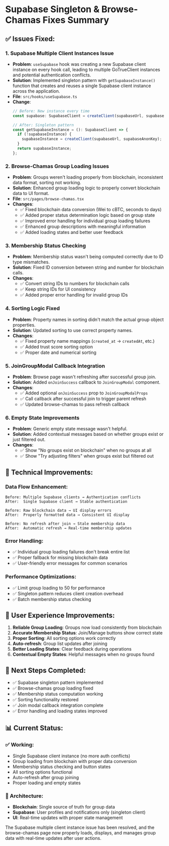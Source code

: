 # Supabase Singleton & Browse-Chamas Fixes Summary

## ✅ **Issues Fixed:**

### 1. **Supabase Multiple Client Instances Issue**
- **Problem**: `useSupabase` hook was creating a new Supabase client instance on every hook call, leading to multiple GoTrueClient instances and potential authentication conflicts.
- **Solution**: Implemented singleton pattern with `getSupabaseInstance()` function that creates and reuses a single Supabase client instance across the application.
- **File**: `src/hooks/useSupabase.ts`
- **Change**: 
  ```typescript
  // Before: New instance every time
  const supabase: SupabaseClient = createClient(supabaseUrl, supabaseAnonKey);
  
  // After: Singleton pattern
  const getSupabaseInstance = (): SupabaseClient => {
    if (!supabaseInstance) {
      supabaseInstance = createClient(supabaseUrl, supabaseAnonKey);
    }
    return supabaseInstance;
  };
  ```

### 2. **Browse-Chamas Group Loading Issues**
- **Problem**: Groups weren't loading properly from blockchain, inconsistent data format, sorting not working.
- **Solution**: Enhanced group loading logic to properly convert blockchain data to UI format.
- **File**: `src/pages/browse-chamas.tsx`
- **Changes**:
  - ✅ Fixed blockchain data conversion (Wei to cBTC, seconds to days)
  - ✅ Added proper status determination logic based on group state
  - ✅ Improved error handling for individual group loading failures
  - ✅ Enhanced group descriptions with meaningful information
  - ✅ Added loading states and better user feedback

### 3. **Membership Status Checking**
- **Problem**: Membership status wasn't being computed correctly due to ID type mismatches.
- **Solution**: Fixed ID conversion between string and number for blockchain calls.
- **Changes**:
  - ✅ Convert string IDs to numbers for blockchain calls
  - ✅ Keep string IDs for UI consistency
  - ✅ Added proper error handling for invalid group IDs

### 4. **Sorting Logic Fixed**
- **Problem**: Property names in sorting didn't match the actual group object properties.
- **Solution**: Updated sorting to use correct property names.
- **Changes**:
  - ✅ Fixed property name mappings (`created_at` → `createdAt`, etc.)
  - ✅ Added trust score sorting option
  - ✅ Proper date and numerical sorting

### 5. **JoinGroupModal Callback Integration**
- **Problem**: Browse page wasn't refreshing after successful group join.
- **Solution**: Added `onJoinSuccess` callback to `JoinGroupModal` component.
- **Changes**:
  - ✅ Added optional `onJoinSuccess` prop to `JoinGroupModalProps`
  - ✅ Call callback after successful join to trigger parent refresh
  - ✅ Updated browse-chamas to pass refresh callback

### 6. **Empty State Improvements**
- **Problem**: Generic empty state message wasn't helpful.
- **Solution**: Added contextual messages based on whether groups exist or just filtered out.
- **Changes**:
  - ✅ Show "No groups exist on blockchain" when no groups at all
  - ✅ Show "Try adjusting filters" when groups exist but filtered out

## 🔧 **Technical Improvements:**

### **Data Flow Enhancement:**
```
Before: Multiple Supabase clients → Authentication conflicts
After:  Single Supabase client → Stable authentication

Before: Raw blockchain data → UI display errors  
After:  Properly formatted data → Consistent UI display

Before: No refresh after join → Stale membership data
After:  Automatic refresh → Real-time membership updates
```

### **Error Handling:**
- ✅ Individual group loading failures don't break entire list
- ✅ Proper fallback for missing blockchain data
- ✅ User-friendly error messages for common scenarios

### **Performance Optimizations:**
- ✅ Limit group loading to 50 for performance
- ✅ Singleton pattern reduces client creation overhead
- ✅ Batch membership status checking

## 🎯 **User Experience Improvements:**

1. **Reliable Group Loading**: Groups now load consistently from blockchain
2. **Accurate Membership Status**: Join/Manage buttons show correct state
3. **Proper Sorting**: All sorting options work correctly
4. **Auto-refresh**: Group list updates after joining
5. **Better Loading States**: Clear feedback during operations
6. **Contextual Empty States**: Helpful messages when no groups found

## 🚀 **Next Steps Completed:**

- ✅ Supabase singleton pattern implemented
- ✅ Browse-chamas group loading fixed
- ✅ Membership status computation working
- ✅ Sorting functionality restored
- ✅ Join modal callback integration complete
- ✅ Error handling and loading states improved

## 📊 **Current Status:**

### **✅ Working:**
- Single Supabase client instance (no more auth conflicts)
- Group loading from blockchain with proper data conversion
- Membership status checking and button states
- All sorting options functional
- Auto-refresh after group joining
- Proper loading and empty states

### **🔄 Architecture:**
- **Blockchain**: Single source of truth for group data
- **Supabase**: User profiles and notifications only (singleton client)
- **UI**: Real-time updates with proper state management

The Supabase multiple client instance issue has been resolved, and the browse-chamas page now properly loads, displays, and manages group data with real-time updates after user actions.
